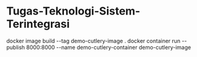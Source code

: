 # Tugas-Teknologi-Sistem-Terintegrasi

docker image build --tag demo-cutlery-image .
docker container run --publish 8000:8000 --name demo-cutlery-container demo-cutlery-image